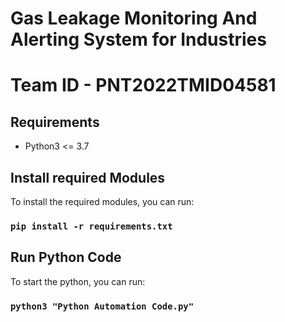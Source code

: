 # Gas Leakage Monitoring And Alerting System for Industries
# Team ID - PNT2022TMID04581

## Requirements
*   Python3 <= 3.7



## Install required Modules

To install the required modules, you can run:

### `pip install -r requirements.txt`

## Run Python Code

To start the python, you can run:

### `python3 "Python Automation Code.py"`

